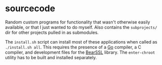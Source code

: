 # sourcecode

Random custom programs for functionality that wasn't otherwise easily available,
or that I just wanted to do myself. Also contains the `subprojects/` dir for
other projects pulled in as submodules.

The `install.sh` script can install most of these applications when called as
`./install.sh all`. This requires the presence of a [Go](https://golang.org/)
compiler, a C compiler, and development files for the
[BearSSL](https://www.bearssl.org/) library. The `enter-chroot` utility has to
be built and installed separately.
